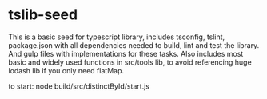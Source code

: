 # tslib-seed
This is a basic seed for typescript library, includes tsconfig, tslint, package.json with all dependencies needed to build, lint and test the library. And gulp files with implementations for these tasks.
Also includes most basic and widely used functions in src/tools lib, to avoid referencing huge lodash lib if you only need flatMap.


to start: node build/src/distinctById/start.js